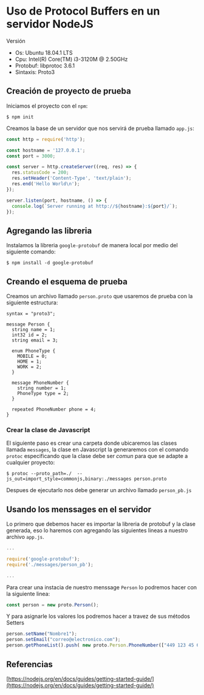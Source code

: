 # Uso de Protocol Buffers en un servidor NodeJS

Versión
* Os: Ubuntu 18.04.1 LTS
* Cpu: Intel(R) Core(TM) i3-3120M @ 2.50GHz
* Protobuf: libprotoc 3.6.1
* Sintaxis: Proto3

## Creación de proyecto de prueba

Iniciamos el proyecto con el `npm`:
```
$ npm init
```

Creamos la base de un servidor que nos servirá de prueba llamado `app.js`: 

```javascript
const http = require('http');

const hostname = '127.0.0.1';
const port = 3000;

const server = http.createServer((req, res) => {
  res.statusCode = 200;
  res.setHeader('Content-Type', 'text/plain');
  res.end('Hello World\n');
});

server.listen(port, hostname, () => {
  console.log(`Server running at http://${hostname}:${port}/`);
});
```

## Agregando las libreria

Instalamos la libreria `google-protobuf` de manera local por medio del siguiente comando:
```
$ npm install -d google-protobuf
```

## Creando el esquema de prueba

Creamos un archivo llamado `person.proto` que usaremos de prueba con la siguiente estructura:

```
syntax = "proto3";

message Person {
  string name = 1;
  int32 id = 2;
  string email = 3;

  enum PhoneType {
    MOBILE = 0;
    HOME = 1;
    WORK = 2;
  }

  message PhoneNumber {
    string number = 1;
    PhoneType type = 2;
  }

  repeated PhoneNumber phone = 4;
}
```

### Crear la clase de Javascript

El siguiente paso es crear una carpeta donde ubicaremos las clases llamada `messages`, la clase en Javascript la generaremos  con el comando `protoc` especificando que la clase debe ser *comun* para que se adapte a cualquier proyecto:
```
$ protoc --proto_path=./  --js_out=import_style=commonjs,binary:./messages person.proto
```

Despues de ejecutarlo nos debe generar un archivo llamado `person_pb.js`

## Usando los menssages en el servidor

Lo primero que debemos hacer es importar la libreria de protobuf y la clase generada, eso lo haremos con agregando las  siguientes lineas a nuestro archivo `app.js`.
```javascript
...

require('google-protobuf');
require('./messages/person_pb');

...
```

Para crear una instacia de nuestro menssage `Person` lo podremos hacer con la siguiente linea:
```javascript
const person = new proto.Person();
```

Y para asignarle los valores los podremos hacer a travez de sus métodos Setters
```javascript
person.setName("Nombre1");
person.setEmail("correo@electronico.com");
person.getPhoneList().push( new proto.Person.PhoneNumber(["449 123 45 67", proto.Person.PhoneType.HOME]))
```


## Referencias

[https://nodejs.org/en/docs/guides/getting-started-guide/](https://nodejs.org/en/docs/guides/getting-started-guide/)